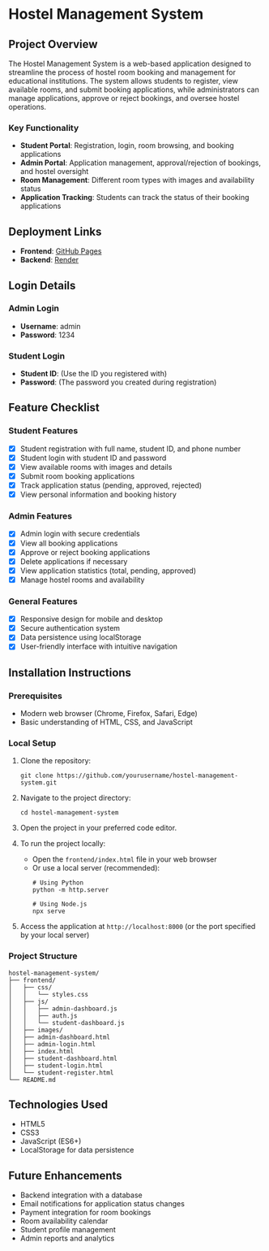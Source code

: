  # Hostel Management System

## Project Overview
The Hostel Management System is a web-based application designed to streamline the process of hostel room booking and management for educational institutions. The system allows students to register, view available rooms, and submit booking applications, while administrators can manage applications, approve or reject bookings, and oversee hostel operations.

### Key Functionality
- **Student Portal**: Registration, login, room browsing, and booking applications
- **Admin Portal**: Application management, approval/rejection of bookings, and hostel oversight
- **Room Management**: Different room types with images and availability status
- **Application Tracking**: Students can track the status of their booking applications

## Deployment Links
- **Frontend**: [GitHub Pages](https://yourusername.github.io/hostel-management-system/)
- **Backend**: [Render](https://your-backend-app.onrender.com/)

## Login Details

### Admin Login
- **Username**: admin
- **Password**: 1234

### Student Login
- **Student ID**: (Use the ID you registered with)
- **Password**: (The password you created during registration)

## Feature Checklist

### Student Features
- [x] Student registration with full name, student ID, and phone number
- [x] Student login with student ID and password
- [x] View available rooms with images and details
- [x] Submit room booking applications
- [x] Track application status (pending, approved, rejected)
- [x] View personal information and booking history

### Admin Features
- [x] Admin login with secure credentials
- [x] View all booking applications
- [x] Approve or reject booking applications
- [x] Delete applications if necessary
- [x] View application statistics (total, pending, approved)
- [x] Manage hostel rooms and availability

### General Features
- [x] Responsive design for mobile and desktop
- [x] Secure authentication system
- [x] Data persistence using localStorage
- [x] User-friendly interface with intuitive navigation

## Installation Instructions

### Prerequisites
- Modern web browser (Chrome, Firefox, Safari, Edge)
- Basic understanding of HTML, CSS, and JavaScript

### Local Setup
1. Clone the repository:
   ```
   git clone https://github.com/yourusername/hostel-management-system.git
   ```

2. Navigate to the project directory:
   ```
   cd hostel-management-system
   ```

3. Open the project in your preferred code editor.

4. To run the project locally:
   - Open the `frontend/index.html` file in your web browser
   - Or use a local server (recommended):
     ```
     # Using Python
     python -m http.server
     
     # Using Node.js
     npx serve
     ```

5. Access the application at `http://localhost:8000` (or the port specified by your local server)

### Project Structure
```
hostel-management-system/
├── frontend/
│   ├── css/
│   │   └── styles.css
│   ├── js/
│   │   ├── admin-dashboard.js
│   │   ├── auth.js
│   │   └── student-dashboard.js
│   ├── images/
│   ├── admin-dashboard.html
│   ├── admin-login.html
│   ├── index.html
│   ├── student-dashboard.html
│   ├── student-login.html
│   └── student-register.html
└── README.md
```

## Technologies Used
- HTML5
- CSS3
- JavaScript (ES6+)
- LocalStorage for data persistence

## Future Enhancements
- Backend integration with a database
- Email notifications for application status changes
- Payment integration for room bookings
- Room availability calendar
- Student profile management
- Admin reports and analytics